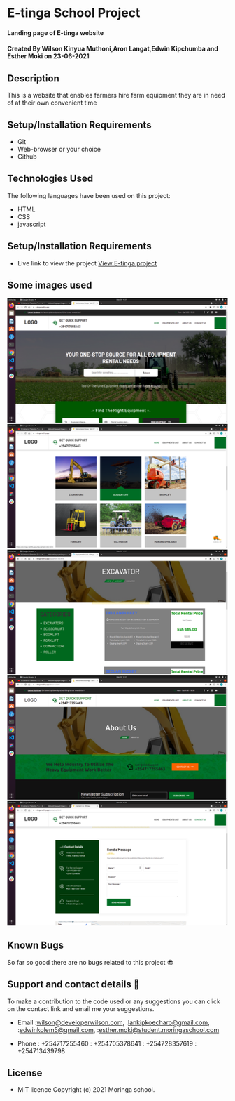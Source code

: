 # E-tinga School Project
#### Landing page of E-tinga website
#### Created By Wilson Kinyua Muthoni,Aron Langat,Edwin Kipchumba and Esther Moki on 23-06-2021
## Description
This is a website that enables farmers hire farm equipment they are in need of at their own convenient time
## Setup/Installation Requirements
* Git
* Web-browser or your choice
* Github
## Technologies Used
 The following languages have been used on this project:
 * HTML
 * CSS
 * javascript
## Setup/Installation Requirements

* Live link to view the project <a href="https://e-tinga.netlify.app/">View E-tinga project</a>
## Some images used
<img src="./assets/screenshots/one.png" alt="screenshot" />
<img src="./assets/screenshots/two.png" alt="screenshot" />
<img src="./assets/screenshots/three.png" alt="screenshot" />
<img src="./assets/screenshots/four.png" alt="screenshot" />
<img src="./assets/screenshots/five.png" alt="screenshot" />

## Known Bugs
 So far so good there are no bugs related to this project 😎
## Support and contact details 🙂
To make a contribution to the code used or any suggestions you can click on the contact link and email me your suggestions.
* Email :wilson@developerwilson.com,
        :lankipkoecharo@gmail.com,
        :edwinkolem5@gmail.com,
        :esther.moki@student.moringaschool.com

* Phone : +254717255460
        : +254705378641
        : +254728357619
        : +254713439798
## License
* MIT licence Copyright (c) 2021 Moringa school.